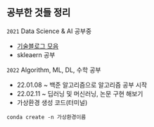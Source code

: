 ## 공부한 것들 정리
`2021` Data Science & AI 공부중
- [기술블로그 모음](https://github.com/seonggwonyoon/techblog)
- skleaern 공부

`2022` Algorithm, ML, DL, 수학 공부
- 22.01.08 ~ 백준 알고리즘으로 알고리즘 공부 시작
- 22.02.11 ~ 딥러닝 및 머신러닝, 논문 구현 해보기 
- 가상환경 생성 코드(터미널)
```
conda create -n 가상환경이름
```
